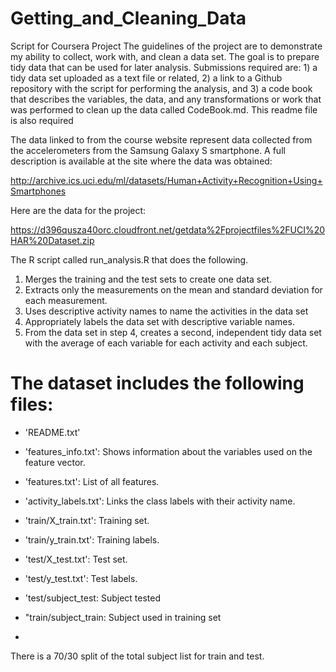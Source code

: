 # Getting_and_Cleaning_Data
Script for Coursera Project
The guidelines of the project are to demonstrate my ability to collect, work with, and clean a data set. The goal is to prepare tidy data that can be used for later analysis. Submissions required are: 1) a tidy data set uploaded as a text file or related, 2) a link to a Github repository with the script for performing the analysis, and 3) a code book that describes the variables, the data, and any transformations or work that was performed to clean up the data called CodeBook.md. This readme file is also required

 The data linked to from the course website represent data collected from the accelerometers from the Samsung Galaxy S smartphone. A full description is available at the site where the data was obtained: 

http://archive.ics.uci.edu/ml/datasets/Human+Activity+Recognition+Using+Smartphones 

Here are the data for the project: 

https://d396qusza40orc.cloudfront.net/getdata%2Fprojectfiles%2FUCI%20HAR%20Dataset.zip 

The R script called run_analysis.R that does the following. 
1. Merges the training and the test sets to create one data set.
2. Extracts only the measurements on the mean and standard deviation for each measurement. 
3. Uses descriptive activity names to name the activities in the data set
4. Appropriately labels the data set with descriptive variable names. 
5. From the data set in step 4, creates a second, independent tidy data set with the average of each variable for each activity and each subject.

The dataset includes the following files:
=========================================

- 'README.txt'

- 'features_info.txt': Shows information about the variables used on the feature vector.

- 'features.txt': List of all features.

- 'activity_labels.txt': Links the class labels with their activity name.

- 'train/X_train.txt': Training set.

- 'train/y_train.txt': Training labels.

- 'test/X_test.txt': Test set.

- 'test/y_test.txt': Test labels.
- 'test/subject_test: Subject tested
- "train/subject_train: Subject used in training set
- 
There is a 70/30 split of the total subject list for train and test.


